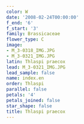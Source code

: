 ```yaml
---
color: W
date: '2008-02-24T00:00:00'
f_end: '6'
f_start: '3'
family: Brassicaceae
flower_type: C
image:
- M_3-0318_IMG.JPG
- M_3-0321_IMG.JPG
latin: Thlaspi praecox
lead: M_3-0321_IMG.JPG
lead_sample: false
name: index.en
order: Thlaspi
parallel: false
petals: '4'
petals_joined: false
star_shape: false
title: Thlaspi praecox
---
```

